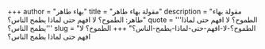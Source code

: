+++
author = "بهاء طاهر"
title = "مقولة بهاء طاهر"
description = "مقولة بهاء طاهر: الطموح؟ لا افهم حتى لماذا يطمح الناس؟"
quote = '''الطموح؟ لا افهم حتى لماذا يطمح الناس؟'''
slug = "الطموح؟-لا-افهم-حتى-لماذا-يطمح-الناس؟"
+++
الطموح؟ لا افهم حتى لماذا يطمح الناس؟
